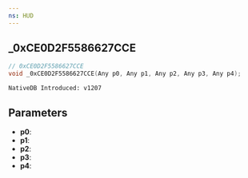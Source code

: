 ```yaml
---
ns: HUD
---
```

## _0xCE0D2F5586627CCE

```c
// 0xCE0D2F5586627CCE
void _0xCE0D2F5586627CCE(Any p0, Any p1, Any p2, Any p3, Any p4);
```

```
NativeDB Introduced: v1207
```

## Parameters
* **p0**:
* **p1**:
* **p2**:
* **p3**:
* **p4**:
